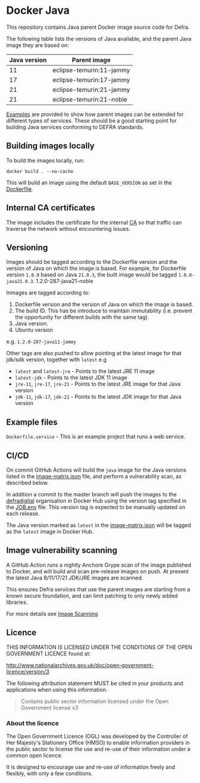 # Docker Java

This repository contains Java parent Docker image source code for Defra.

The following table lists the versions of Java available, and the parent Java image they are based on:

| Java version  | Parent image             |
| ------------- | ------------------------ |
| 11            | eclipse-temurin:11-jammy |
| 17            | eclipse-temurin:17-jammy |
| 21            | eclipse-temurin:21-jammy |
| 21            | eclipse-temurin:21-noble |

[Examples](./example) are provided to show how parent images can be extended for different types of services. These should be a good starting point for building Java services conforming to DEFRA standards.

## Building images locally

To build the images locally, run:
```
docker build . --no-cache
```

This will build an image using the default `BASE_VERSION` as set in the [Dockerfile](Dockerfile).

## Internal CA certificates

The image includes the certificate for the internal [CA](https://en.wikipedia.org/wiki/Certificate_authority) so that traffic can traverse the network without encountering issues.

## Versioning

Images should be tagged according to the Dockerfile version and the version of Java on which the image is based. For example, for Dockerfile version `1.0.0` based on Java `21.0.3`, the built image would be tagged `1.0.0-java21.0.3`. 1.2.0-287-java21-noble

Inmages are tagged according to:
  
  1. Dockerfile version and the version of Java on which the image is based.
  2. The build ID. This has be introduce to maintain immutability (i.e. prevent the opportunity for different builds with the same tag).
  3. Java version.
  4. Ubuntu version

  e.g. `1.2.0-287-java11-jammy`


Other tags are also pushed to allow pointing at the latest image for that jdk/sdk version, together with `latest` e.g 

- `latest` and `latest-jre` - Points to the latest JRE 11 image
- `latest-jdk` - Points to the latest JDK 11 image
- `jre-11`, `jre-17`, `jre-21` - Points to the latest JRE image for that Java version
- `jdk-11`, `jdk-17`, `jdk-21` - Points to the latest JDK image for that Java version


## Example files

`Dockerfile.service` - This is an example project that runs a web service.

## CI/CD

On commit GitHub Actions will build the `java` image for the Java versions listed in the [image-matrix.json](image-matrix.json) file, and perform a vulnerability scan, as described below.

In addition a commit to the master branch will push the images to the [defradigital](https://hub.docker.com/u/defradigital) organisation in Docker Hub using the version tag specified in the [JOB.env](JOB.env) file. This version tag is expected to be manually updated on each release.

The Java version marked as `latest` in the [image-matrix.json](image-matrix.json) will be tagged as the `latest` image in Docker Hub.

## Image vulnerability scanning

A GitHub Action runs a nightly Anchore Grype scan of the image published to Docker, and will build and scan pre-release images on push. At present the latest Java 8/11/17/21 JDK/JRE images are scanned.

This ensures Defra services that use the parent images are starting from a known secure foundation, and can limit patching to only newly added libraries.

For more details see [Image Scanning](IMAGE_SCANNING.md)

## Licence

THIS INFORMATION IS LICENSED UNDER THE CONDITIONS OF THE OPEN GOVERNMENT LICENCE found at:

<http://www.nationalarchives.gov.uk/doc/open-government-licence/version/3>

The following attribution statement MUST be cited in your products and applications when using this information.

> Contains public sector information licensed under the Open Government license v3

### About the licence

The Open Government Licence (OGL) was developed by the Controller of Her Majesty's Stationery Office (HMSO) to enable information providers in the public sector to license the use and re-use of their information under a common open licence.

It is designed to encourage use and re-use of information freely and flexibly, with only a few conditions.
